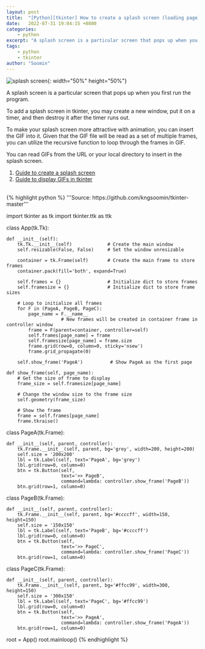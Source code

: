 ```yaml
---
layout: post
title:  "[Python][tkinter] How to create a splash screen (loading page) with GIF?"
date:   2022-07-31 19:04:15 +0800
categories:
    - python
excerpt: "A splash screen is a particular screen that pops up when you first run the program."
tags:
    - python
    - tkinter
author: "Soomin"
---
```


![splash screen](https://user-images.githubusercontent.com/48472921/182023413-76ecf19e-07b5-430f-a337-cc2e848d3a10.gif){: width="50%" height="50%"}

A splash screen is a particular screen that pops up when you first run the program.

To add a splash screen in tkinter, you may create a new window, put it on a timer, and then destroy it after the timer runs out. 

To make your splash screen more attractive with animation, you can insert the GIF into it. Given that the GIF file will be read as a set of multiple frames, you can utilize the recursive function to loop through the frames in GIF.

You can read GIFs from the URL or your local directory to insert in the splash screen. 

1. [Guide to create a splash screen](https://youtu.be/LTVvHObxc4E)
1. [Guide to display GIFs in tkinter](https://youtu.be/ZX-5XQ1Q8Zg)


<br>
{% highlight python %}
'''Source: https://github.com/kngsoomin/tkinter-master'''

import tkinter as tk
import tkinter.ttk as ttk


class App(tk.Tk):
    
    def __init__(self):
        tk.Tk.__init__(self)             # Create the main window
        self.resizable(False, False)     # Set the window unresizable
        
        container = tk.Frame(self)       # Create the main frame to store frames
        container.pack(fill='both', expand=True)
        
        self.frames = {}                 # Initialize dict to store frames
        self.framesize = {}              # Initialize dict to store frame sizes
        
        # Loop to initialize all frames 
        for F in (PageA, PageB, PageC):
            page_name = F.__name__
						# New frames will be created in container frame in controller window
            frame = F(parent=container, controller=self) 
            self.frames[page_name] = frame
            self.framesize[page_name] = frame.size
            frame.grid(row=0, column=0, sticky='nsew')
            frame.grid_propagate(0)
            
        self.show_frame('PageA')          # Show PageA as the first page
 
    def show_frame(self, page_name):
        # Get the size of frame to display
        frame_size = self.framesize[page_name]
        
        # Change the window size to the frame size
        self.geometry(frame_size)
       
        # Show the frame
        frame = self.frames[page_name]      
        frame.tkraise()
                


class PageA(tk.Frame):
    
    def __init__(self, parent, controller):
        tk.Frame.__init__(self, parent, bg='grey', width=200, height=200)
        self.size = '200x200'
        lbl = tk.Label(self, text='PageA', bg='grey')
        lbl.grid(row=0, column=0)
        btn = tk.Button(self, 
                        text='>> PageB', 
                        command=lambda: controller.show_frame('PageB'))
        btn.grid(row=1, column=0)
        
        
        
class PageB(tk.Frame):
    
    def __init__(self, parent, controller):
        tk.Frame.__init__(self, parent, bg='#ccccff', width=150, height=150)
        self.size = '150x150'
        lbl = tk.Label(self, text='PageB', bg='#ccccff')
        lbl.grid(row=0, column=0)
        btn = tk.Button(self, 
                        text='>> PageC', 
                        command=lambda: controller.show_frame('PageC'))
        btn.grid(row=1, column=0)
        
        
        
class PageC(tk.Frame):
    
    def __init__(self, parent, controller):
        tk.Frame.__init__(self, parent, bg='#ffcc99', width=300, height=150)
        self.size = '300x150'
        lbl = tk.Label(self, text='PageC', bg='#ffcc99')
        lbl.grid(row=0, column=0)
        btn = tk.Button(self, 
                        text='>> PageA', 
                        command=lambda: controller.show_frame('PageA'))
        btn.grid(row=1, column=0)


root = App()
root.mainloop()
{% endhighlight %}